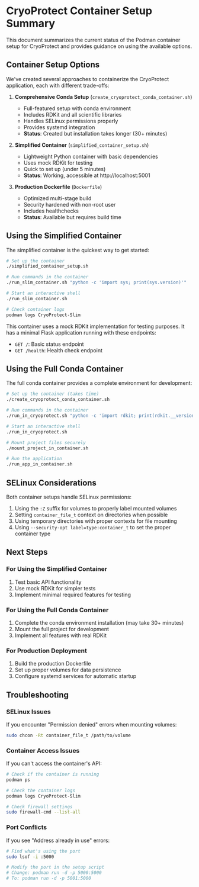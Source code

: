 # CryoProtect Container Setup Summary

This document summarizes the current status of the Podman container setup for CryoProtect and provides guidance on using the available options.

## Container Setup Options

We've created several approaches to containerize the CryoProtect application, each with different trade-offs:

1. **Comprehensive Conda Setup** (`create_cryoprotect_conda_container.sh`)
   - Full-featured setup with conda environment
   - Includes RDKit and all scientific libraries
   - Handles SELinux permissions properly
   - Provides systemd integration
   - **Status**: Created but installation takes longer (30+ minutes)

2. **Simplified Container** (`simplified_container_setup.sh`)
   - Lightweight Python container with basic dependencies
   - Uses mock RDKit for testing
   - Quick to set up (under 5 minutes)
   - **Status**: Working, accessible at http://localhost:5001

3. **Production Dockerfile** (`Dockerfile`)
   - Optimized multi-stage build
   - Security hardened with non-root user
   - Includes healthchecks
   - **Status**: Available but requires build time

## Using the Simplified Container

The simplified container is the quickest way to get started:

```bash
# Set up the container
./simplified_container_setup.sh

# Run commands in the container
./run_slim_container.sh "python -c 'import sys; print(sys.version)'"

# Start an interactive shell
./run_slim_container.sh

# Check container logs
podman logs CryoProtect-Slim
```

This container uses a mock RDKit implementation for testing purposes. It has a minimal Flask application running with these endpoints:

- `GET /`: Basic status endpoint
- `GET /health`: Health check endpoint

## Using the Full Conda Container

The full conda container provides a complete environment for development:

```bash
# Set up the container (takes time)
./create_cryoprotect_conda_container.sh

# Run commands in the container
./run_in_cryoprotect.sh "python -c 'import rdkit; print(rdkit.__version__)'"

# Start an interactive shell
./run_in_cryoprotect.sh

# Mount project files securely
./mount_project_in_container.sh

# Run the application
./run_app_in_container.sh
```

## SELinux Considerations

Both container setups handle SELinux permissions:

1. Using the `:Z` suffix for volumes to properly label mounted volumes
2. Setting `container_file_t` context on directories when possible
3. Using temporary directories with proper contexts for file mounting
4. Using `--security-opt label=type:container_t` to set the proper container type

## Next Steps

### For Using the Simplified Container
1. Test basic API functionality
2. Use mock RDKit for simpler tests
3. Implement minimal required features for testing

### For Using the Full Conda Container
1. Complete the conda environment installation (may take 30+ minutes)
2. Mount the full project for development
3. Implement all features with real RDKit

### For Production Deployment
1. Build the production Dockerfile
2. Set up proper volumes for data persistence
3. Configure systemd services for automatic startup

## Troubleshooting

### SELinux Issues
If you encounter "Permission denied" errors when mounting volumes:
```bash
sudo chcon -Rt container_file_t /path/to/volume
```

### Container Access Issues
If you can't access the container's API:
```bash
# Check if the container is running
podman ps

# Check the container logs
podman logs CryoProtect-Slim

# Check firewall settings
sudo firewall-cmd --list-all
```

### Port Conflicts
If you see "Address already in use" errors:
```bash
# Find what's using the port
sudo lsof -i :5000

# Modify the port in the setup script
# Change: podman run -d -p 5000:5000
# To: podman run -d -p 5001:5000
```